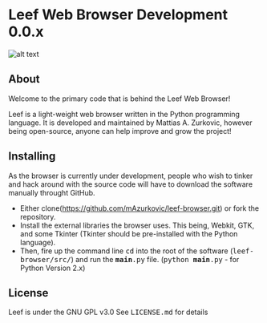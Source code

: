 Leef Web Browser Development 0.0.x
==================================

![alt text](http://mazurkovic.github.io/leef-browser/leef_logo.png, "LOGO")

About
-----
Welcome to the primary code that is behind the Leef Web Browser!

Leef is a light-weight web browser written in the Python programming language.
It is developed and maintained by Mattias A. Zurkovic, however being open-source, anyone can help improve and grow the project!

Installing
----------
As the browser is currently under development, people who wish to tinker and hack around with the source code will have to download the software manually throught GitHub.

* Either clone(https://github.com/mAzurkovic/leef-browser.git) or fork the repository.
* Install the external libraries the browser uses. This being, Webkit, GTK, and some Tkinter (Tkinter should be pre-installed with the Python language).
* Then, fire up the command line <tt>cd</tt> into the root of the software (<tt>leef-browser/src/</tt>) and run the <tt>__main__.py</tt> file. (<tt>python __main__.py</tt> - for Python Version 2.x)

License
-------
Leef is under the GNU GPL v3.0
See <tt>LICENSE.md</tt> for details
